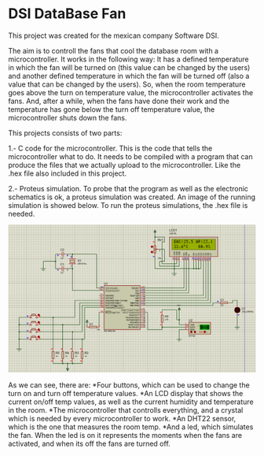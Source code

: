 # DSI DataBase Fan

This project was created for the mexican company Software DSI.

The aim is to controll the fans that cool the database room with a microcontroller.
It works in the following way:
It has a defined temperature in which the fan will be turned on (this value can be changed by the users) and another defined temperature in which the fan will be turned off (also a value that can be changed by the users).
So, when the room temperature goes above the turn on temperature value, the microcontroller activates the fans. And, after a while, when the fans have done their work and the temperature has gone below the turn off temperature value, the microcontroller shuts down the fans.

This projects consists of two parts:

1.- C code for the microcontroller.
This is the code that tells the microcontroller what to do. It needs to be compiled with a program that can produce the files that we actually upload to the microcontroller. Like the .hex file also included in this project.

2.- Proteus simulation.
To probe that the program as well as the electronic schematics is ok, a proteus simulation was created. An image of the running simulation is showed below. To run the proteus simulations, the .hex file is needed.

![proteus simulation](https://github.com/CamilAbraham/DSI_DataBase_Fan/blob/main/ProteusSimulation.PNG?raw=true)

As we can see, there are:
*Four buttons, which can be used to change the turn on and turn off temperature values. 
*An LCD display that shows the current on/off temp values, as well as the current humidity and temperature in the room.
*The microcontroller that controlls everything, and a crystal which is needed by every microcontroller to work.
*An DHT22 sensor, which is the one that measures the room temp.
*And a led, which simulates the fan.  When the led is on it represents the moments when the fans are activated, and when its off the fans are turned off.
